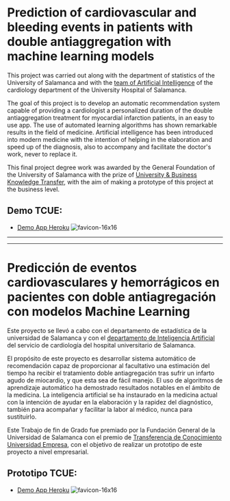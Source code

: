 # Prediction of cardiovascular and bleeding events in patients with double antiaggregation with machine learning models

This project was carried out along with the department of statistics of the University of Salamanca and with the [team of Artificial Intelligence](https://ia-cardiologia-husa.github.io/) of the cardiology department of the University Hospital of Salamanca.

The goal of this project is to develop an automatic recommendation system capable of providing a cardiologist a personalized duration of the double antiaggregation treatment for myocardial infarction patients, in an easy to use app. The use of automated learning algorithms has shown remarkable results in the field of medicine. Artificial intelligence has been introduced into modern medicine with the intention of helping in the elaboration and speed up of the diagnosis, also to accompany and facilitate the doctor's work, never to replace it.

This final project degree work was awarded by the General Foundation of the University of Salamanca with the prize of [University & Business Knowledge Transfer](https://www.redtcue.es/), with the aim of making a prototype of this project at the business level.

## Demo TCUE:
* [Demo App Heroku](https://tcue-app.herokuapp.com/) ![favicon-16x16](https://github.com/heroku/favicon/raw/master/favicon.iconset/icon_16x16.png)

---
---

# Predicción de eventos cardiovasculares y hemorrágicos en pacientes con doble antiagregación con modelos Machine Learning

Este proyecto se llevó a cabo con el departamento de estadística de la universidad de Salamanca y con el [departamento de Inteligencia Artificial](https://ia-cardiologia-husa.github.io/) del servicio de cardiología del hospital universitario de Salamanca.

El propósito de este proyecto es desarrollar sistema automático de recomendación capaz de proporcionar al facultativo una estimación del tiempo ha recibir el tratamiento doble antiagregación tras sufrir un infarto agudo de miocardio, y que esta sea de fácil manejo.
El uso de algoritmos de aprendizaje automático ha demostrado resultados notables en el ámbito de la medicina. La inteligencia artificial se ha instaurado en la medicina actual con la intención de ayudar en la elaboración y la rapidez del diagnóstico, también para acompañar y facilitar la labor al médico, nunca para sustituirlo.


Este Trabajo de fin de Grado fue premiado por la Fundación General de la Universidad de Salamanca con el premio de [Transferencia de Conocimiento Universidad Empresa](https://www.redtcue.es/), con el objetivo de realizar un prototipo de este proyecto a nivel empresarial.

## Prototipo TCUE:
* [Demo App Heroku](https://tcue-app.herokuapp.com/) ![favicon-16x16](https://github.com/heroku/favicon/raw/master/favicon.iconset/icon_16x16.png)
